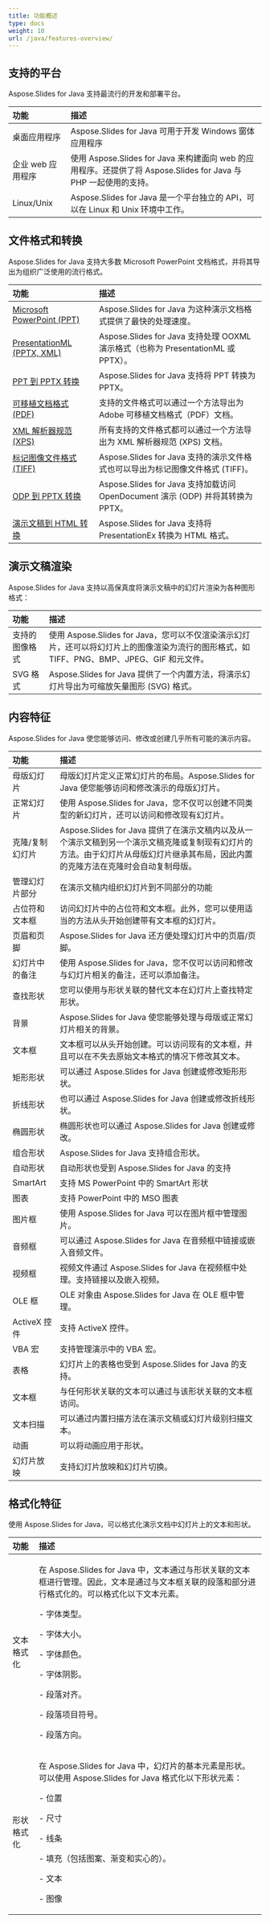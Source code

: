 ```yaml
---
title: 功能概述
type: docs
weight: 10
url: /java/features-overview/
---
```


## **支持的平台**
Aspose.Slides for Java 支持最流行的开发和部署平台。

|**功能**|**描述**|
| :- | :- |
|桌面应用程序|Aspose.Slides for Java 可用于开发 Windows 窗体应用程序|
|企业 web 应用程序|使用 Aspose.Slides for Java 来构建面向 web 的应用程序。还提供了将 Aspose.Slides for Java 与 PHP 一起使用的支持。|
|Linux/Unix|Aspose.Slides for Java 是一个平台独立的 API，可以在 Linux 和 Unix 环境中工作。|
## **文件格式和转换**
Aspose.Slides for Java 支持大多数 Microsoft PowerPoint 文档格式，并将其导出为组织广泛使用的流行格式。

|**功能**|**描述**|
| :- | :- |
|[Microsoft PowerPoint (PPT)](/slides/java/microsoft-powerpoint-ppt/)|Aspose.Slides for Java 为这种演示文档格式提供了最快的处理速度。|
|[PresentationML (PPTX, XML)](/slides/java/presentationml-pptx-xml/)|Aspose.Slides for Java 支持处理 OOXML 演示格式（也称为 PresentationML 或 PPTX）。|
|[PPT 到 PPTX 转换](/slides/java/ppt-to-pptx-conversion/)|Aspose.Slides for Java 支持将 PPT 转换为 PPTX。|
|[可移植文档格式 (PDF)](/slides/java/developer-guide/)|支持的文件格式可以通过一个方法导出为 Adobe 可移植文档格式（PDF）文档。|
|[XML 解析器规范 (XPS)](/slides/java/xml-parser-specification-xps/)|所有支持的文件格式都可以通过一个方法导出为 XML 解析器规范 (XPS) 文档。|
|[标记图像文件格式 (TIFF)](https://docs.aspose.com/slides/java/convert-powerpoint-to-tiff/)|Aspose.Slides for Java 支持的演示文件格式也可以导出为标记图像文件格式 (TIFF)。|
|[ODP 到 PPTX 转换](https://docs.aspose.com/slides/java/convert-odp-to-pptx/)|Aspose.Slides for Java 支持加载访问 OpenDocument 演示 (ODP) 并将其转换为 PPTX。|
|[演示文稿到 HTML 转换](https://docs.aspose.com/slides/java/convert-powerpoint-to-html/)|Aspose.Slides for Java 支持将 PresentationEx 转换为 HTML 格式。|
## **演示文稿渲染**
Aspose.Slides for Java 支持以高保真度将演示文稿中的幻灯片渲染为各种图形格式：

|**功能**|**描述**|
| :- | :- |
|支持的图像格式|使用 Aspose.Slides for Java，您可以不仅渲染演示幻灯片，还可以将幻灯片上的图像渲染为流行的图形格式，如 TIFF、PNG、BMP、JPEG、GIF 和元文件。|
|SVG 格式|Aspose.Slides for Java 提供了一个内置方法，将演示幻灯片导出为可缩放矢量图形 (SVG) 格式。|
## **内容特征**
Aspose.Slides for Java 使您能够访问、修改或创建几乎所有可能的演示内容。

|**功能**|**描述**|
| :- | :- |
|母版幻灯片|母版幻灯片定义正常幻灯片的布局。Aspose.Slides for Java 使您能够访问和修改演示的母版幻灯片。|
|正常幻灯片|使用 Aspose.Slides for Java，您不仅可以创建不同类型的新幻灯片，还可以访问和修改现有幻灯片。|
|克隆/复制幻灯片|Aspose.Slides for Java 提供了在演示文稿内以及从一个演示文稿到另一个演示文稿克隆或复制现有幻灯片的方法。由于幻灯片从母版幻灯片继承其布局，因此内置的克隆方法在克隆时会自动复制母版。|
|管理幻灯片部分|在演示文稿内组织幻灯片到不同部分的功能|
|占位符和文本框|访问幻灯片中的占位符和文本框。此外，您可以使用适当的方法从头开始创建带有文本框的幻灯片。|
|页眉和页脚|Aspose.Slides for Java 还方便处理幻灯片中的页眉/页脚。|
|幻灯片中的备注|使用 Aspose.Slides for Java，您不仅可以访问和修改与幻灯片相关的备注，还可以添加备注。|
|查找形状|您可以使用与形状关联的替代文本在幻灯片上查找特定形状。|
|背景|Aspose.Slides for Java 使您能够处理与母版或正常幻灯片相关的背景。|
|文本框|文本框可以从头开始创建。可以访问现有的文本框，并且可以在不失去原始文本格式的情况下修改其文本。|
|矩形形状|可以通过 Aspose.Slides for Java 创建或修改矩形形状。|
|折线形状|也可以通过 Aspose.Slides for Java 创建或修改折线形状。|
|椭圆形状|椭圆形状也可以通过 Aspose.Slides for Java 创建或修改。|
|组合形状|Aspose.Slides for Java 支持组合形状。|
|自动形状|自动形状也受到 Aspose.Slides for Java 的支持|
|SmartArt|支持 MS PowerPoint 中的 SmartArt 形状|
|图表|支持 PowerPoint 中的 MSO 图表|
|图片框|使用 Aspose.Slides for Java 可以在图片框中管理图片。|
|音频框|可以通过 Aspose.Slides for Java 在音频框中链接或嵌入音频文件。|
|视频框|视频文件通过 Aspose.Slides for Java 在视频框中处理。支持链接以及嵌入视频。|
|OLE 框|OLE 对象由 Aspose.Slides for Java 在 OLE 框中管理。|
|ActiveX 控件|支持 ActiveX 控件。|
|VBA 宏|支持管理演示中的 VBA 宏。|
|表格|幻灯片上的表格也受到 Aspose.Slides for Java 的支持。|
|文本框|与任何形状关联的文本可以通过与该形状关联的文本框访问。|
|文本扫描|可以通过内置扫描方法在演示文稿或幻灯片级别扫描文本。|
|动画|可以将动画应用于形状。|
|幻灯片放映|支持幻灯片放映和幻灯片切换。|
## **格式化特征**
使用 Aspose.Slides for Java，可以格式化演示文档中幻灯片上的文本和形状。

|**功能**|**描述**|
| :- | :- |
|文本格式化|<p>在 Aspose.Slides for Java 中，文本通过与形状关联的文本框进行管理。因此，文本是通过与文本框关联的段落和部分进行格式化的。可以格式化以下文本元素。</p><p>- 字体类型。</p><p>- 字体大小。</p><p>- 字体颜色。</p><p>- 字体阴影。</p><p>- 段落对齐。</p><p>- 段落项目符号。</p><p>- 段落方向。</p>|
|形状格式化|<p>在 Aspose.Slides for Java 中，幻灯片的基本元素是形状。可以使用 Aspose.Slides for Java 格式化以下形状元素：</p><p>- 位置</p><p>- 尺寸</p><p>- 线条</p><p>- 填充（包括图案、渐变和实心的）。</p><p>- 文本</p><p>- 图像</p>|